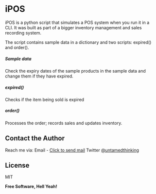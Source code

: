 # iPOS

iPOS is a python script that simulates a POS system when you run it in a CLI. It was built as part of a bigger inventory management and sales recording system.

The script contains sample data in a dictionary and two scripts: expired() and order().

##### Sample data
Check the expiry dates of the sample products in the sample data and change them if they have expired.

##### expired()
Checks if the item being sold is expired

##### order()
Processes the order; records sales and updates inventory.

## Contact the Author
Reach me via:
Email - [Click to send mail](mailto:kwame@soscodesoftware.com)
Twitter [@untamedthinking](https://twitter.com/untamedthinking)

License
----

MIT


**Free Software, Hell Yeah!**
